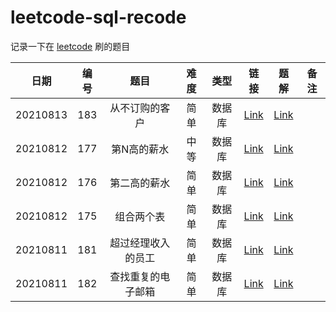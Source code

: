 # leetcode-sql-recode

记录一下在 [leetcode](https://www.leetcode-cn.com) 刷的题目

| 日期 | 编号 | 题目 | 难度 | 类型 | 链接 | 题解 | 备注 |
| :----: | :----: | :----: | :----: | :----: | :----: | :----: | :----: |
| 20210813 | 183 | 从不订购的客户 | 简单 | 数据库 | [Link](https://leetcode-cn.com/problems/customers-who-never-order/) | [Link](./src/main/java/org/example/sql/Q0183.sql) |  |
| 20210812 | 177 | 第N高的薪水 | 中等 | 数据库 | [Link](https://leetcode-cn.com/problems/nth-highest-salary/) | [Link](./src/main/java/org/example/sql/Q0177.sql) |  |
| 20210812 | 176 | 第二高的薪水 | 简单 | 数据库 | [Link](https://leetcode-cn.com/problems/second-highest-salary/) | [Link](./src/main/java/org/example/sql/Q0176.sql) |  |
| 20210812 | 175 | 组合两个表 | 简单 | 数据库 | [Link](https://leetcode-cn.com/problems/combine-two-tables/) | [Link](./src/main/java/org/example/sql/Q0175.sql) |  |
| 20210811 | 181 | 超过经理收入的员工 | 简单 | 数据库 | [Link](https://leetcode-cn.com/problems/employees-earning-more-than-their-managers/) | [Link](./src/main/java/org/example/sql/Q0181.sql) |  |
| 20210811 | 182 | 查找重复的电子邮箱 | 简单 | 数据库 | [Link](https://leetcode-cn.com/problems/duplicate-emails/) | [Link](./src/main/java/org/example/sql/Q0182.sql) |  |